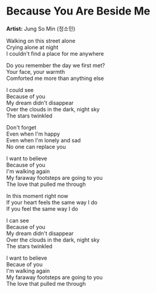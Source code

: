 # Because You Are Beside Me

**Artist:** Jung So Min (정소민)

Walking on this street alone\
Crying alone at night\
I couldn't find a place for me anywhere

Do you remember the day we first met?\
Your face, your warmth\
Comforted me more than anything else

I could see\
Because of you\
My dream didn't disappear\
Over the clouds in the dark, night sky\
The stars twinkled

Don't forget\
Even when I'm happy\
Even when I'm lonely and sad\
No one can replace you

I want to believe\
Because of you\
I'm walking again\
My faraway footsteps are going to you\
The love that pulled me through

In this moment right now\
If your heart feels the same way I do\
If you feel the same way I do

I can see\
Because of you\
My dream didn't disappear\
Over the clouds in the dark, night sky\
The stars twinkled

I want to believe\
Becaue of you\
I'm walking again\
My faraway footsteps are going to you\
The love that pulled me through
